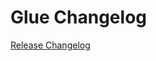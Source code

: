 # Glue Changelog

[Release Changelog](https://github.com/spryker/glue-storefront-api-application-authorization-connector/releases)
